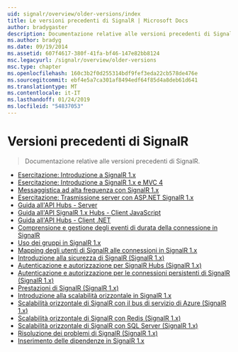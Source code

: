 ```yaml
---
uid: signalr/overview/older-versions/index
title: Le versioni precedenti di SignalR | Microsoft Docs
author: bradygaster
description: Documentazione relative alle versioni precedenti di SignalR.
ms.author: bradyg
ms.date: 09/19/2014
ms.assetid: 607f4617-380f-41fa-bf46-147e82bb8124
msc.legacyurl: /signalr/overview/older-versions
msc.type: chapter
ms.openlocfilehash: 160c3b2f0d255314bdf9fef3eda22cb578de476e
ms.sourcegitcommit: ebf4e5a7ca301af8494edf64f85d4a8deb61d641
ms.translationtype: MT
ms.contentlocale: it-IT
ms.lasthandoff: 01/24/2019
ms.locfileid: "54837053"
---
```

<a name="signalr-older-versions"></a>Versioni precedenti di SignalR
====================
> Documentazione relative alle versioni precedenti di SignalR.


- [Esercitazione: Introduzione a SignalR 1.x](tutorial-getting-started-with-signalr.md)
- [Esercitazione: Introduzione a SignalR 1.x e MVC 4](tutorial-getting-started-with-signalr-and-mvc-4.md)
- [Messaggistica ad alta frequenza con SignalR 1.x](tutorial-high-frequency-realtime-with-signalr.md)
- [Esercitazione: Trasmissione server con ASP.NET SignalR 1.x](tutorial-server-broadcast-with-aspnet-signalr.md)
- [Guida all'API Hubs - Server](signalr-1x-hubs-api-guide-server.md)
- [Guida all'API SignalR 1.x Hubs - Client JavaScript](signalr-1x-hubs-api-guide-javascript-client.md)
- [Guida all'API Hubs - Client .NET](signalr-1x-hubs-api-guide-net-client.md)
- [Comprensione e gestione degli eventi di durata della connessione in SignalR](handling-connection-lifetime-events.md)
- [Uso dei gruppi in SignalR 1.x](working-with-groups.md)
- [Mapping degli utenti di SignalR alle connessioni in SignalR 1.x](mapping-users-to-connections.md)
- [Introduzione alla sicurezza di SignalR (SignalR 1.x)](introduction-to-security.md)
- [Autenticazione e autorizzazione per SignalR Hubs (SignalR 1.x)](hub-authorization.md)
- [Autenticazione e autorizzazione per le connessioni persistenti di SignalR (SignalR 1.x)](persistent-connection-authorization.md)
- [Prestazioni di SignalR (SignalR 1.x)](signalr-performance.md)
- [Introduzione alla scalabilità orizzontale in SignalR 1.x](scaleout-in-signalr.md)
- [Scalabilità orizzontale di SignalR con il bus di servizio di Azure (SignalR 1.x)](scaleout-with-windows-azure-service-bus.md)
- [Scalabilità orizzontale di SignalR con Redis (SignalR 1.x)](scaleout-with-redis.md)
- [Scalabilità orizzontale di SignalR con SQL Server (SignalR 1.x)](scaleout-with-sql-server.md)
- [Risoluzione dei problemi di SignalR (SignalR 1.x)](troubleshooting.md)
- [Inserimento delle dipendenze in SignalR 1.x](dependency-injection.md)
